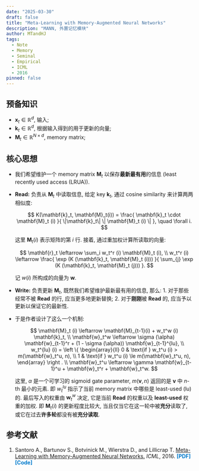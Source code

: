 ```yaml
---
date: "2025-03-30"
draft: false
title: "Meta-Learning with Memory-Augmented Neural Networks"
description: "MANN, 外置记忆模块"
author: MTandHJ
tags:
  - Note
  - Memory
  - Seminal
  - Empirical
  - ICML
  - 2016
pinned: false
---
```



## 预备知识

- $\mathbf{x}_t \in \mathbb{R}^d$, 输入;
- $\mathbf{k}_t \in \mathbb{R}^d$, 根据输入得到的用于更新的向量;
- $\mathbf{M}_t \in \mathbb{R}^{N \times d}$, memory matrix;

## 核心思想

- 我们希望维护一个 memory matrix $\mathbf{M}_t$ 以保存**最新最有用**的信息 (least recently used access (LRUA)).

- **Read:** 负责从 $\mathbf{M}_t$ 中读取信息, 给定 key $\mathbf{k}_t$, 通过 cosine similarity 来计算两两相似度:

    $$
    K(\mathbf{k}_t, \mathbf{M}_t(i)) =
    \frac{
        \mathbf{k}_t \cdot \mathbf{M}_t (i)
    }{
        \|\mathbf{k}_t\|  \| \mathbf{M}_t (i) \|
    }, \quad \forall i.
    $$

    这里 $\mathbf{M}_t(i)$ 表示矩阵的第 $i$ 行. 接着, 通过重加权计算所读取的向量:

    $$
    \mathbf{r}_t \leftarrow \sum_i w_t^r (i) \mathbf{M}_t (i), \\
    w_t^r (i) \leftarrow
    \frac{
        \exp (K (\mathbf{k}_t, \mathbf{M}_t (i)))
    }{
        \sum_{j} \exp (K (\mathbf{k}_t, \mathbf{M}_t (j)))
    }.
    $$

    记 $w (i)$ 所构成的向量为 $\mathbf{w}$.

- **Write:** 负责更新 $\mathbf{M}_t$, 既然我们希望维护最新最有用的信息, 那么: 1. 对于那些经常不被 **Read** 的行, 应当更多地更新替换; 2. 对于**刚刚**被 **Read** 的, 应当予以更新以保证它的最新性.

- 于是作者设计了这么一个机制:

    $$
    \mathbf{M}_t (i) \leftarrow \mathbf{M}_{t-1}(i) + w_t^w (i) \mathbf{k}_t, \\
    \mathbf{w}_t^w \leftarrow \sigma (\alpha) \mathbf{w}_{t-1}^r + (1 - \sigma (\alpha)) \mathbf{w}_{t-1}^{lu}, \\
    w_t^{lu} (i) = 
    \left \{
        \begin{array}{ll}
        0 & \text{if } w_t^u (i) > m(\mathbf{w}_t^u, n), \\
        1 & \text{if } w_t^u (i) \le m(\mathbf{w}_t^u, n),
        \end{array}
    \right . \\
    \mathbf{w}_t^u \leftarrow \gamma \mathbf{w}_{t-1}^u + \mathbf{w}_t^r + \mathbf{w}_t^w.
    $$

    这里, $\alpha$ 是一个可学习的 sigmoid gate parameter, $m(\mathbf{v}, n)$ 返回的是 $\mathbf{v}$ 中 $n$-th 最小的元素. 即 $w_t^{lu}$ 指示了当前 memory matrix 中哪些是 least-used (lu) 的. 最后写入的权重由 $\mathbf{w}_t^w$ 决定, 它是当前 **Read** 的权重以及 **least-used** 权重的加权. 即 $\mathbf{M}_t (i)$ 的更新程度比较大, 当且仅当它在这一轮中被**充分**读取了, 或它在过去**许多轮**都没有被**充分读取**.

## 参考文献

<ol class="reference">
  <li>
    Santoro A., Bartunov S., Botvinick M., Wierstra D., and Lillicrap T.
    <u>Meta-Learning with Memory-Augmented Neural Networks.</u>
    <i>ICML</i>, 2016.
    <a href="https://proceedings.mlr.press/v48/santoro16.pdf" style="color: #007acc; font-weight: bold; text-decoration: none;">[PDF]</a>
    <a href="https://github.com/ywatanabex/ntm-meta-learning" style="color: #007acc; font-weight: bold; text-decoration: none;">[Code]</a>
  </li>
  <!-- 添加更多文献条目 -->
</ol>

